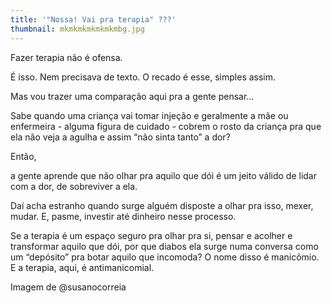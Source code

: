 ```yaml
---
title: '"Nossa! Vai pra terapia" ???'
thumbnail: mkmkmkmkmkmkmbg.jpg
---
```

<!--StartFragment-->

Fazer terapia não é ofensa.

É isso. Nem precisava de texto. O recado é esse, simples assim.

Mas vou trazer uma comparação aqui pra a gente pensar…

Sabe quando uma criança vai tomar injeção e geralmente a mãe ou enfermeira - alguma figura de cuidado - cobrem o rosto da criança pra que ela não veja a agulha e assim “não sinta tanto” a dor?

Então,

a gente aprende que não olhar pra aquilo que dói é um jeito válido de lidar com a dor, de sobreviver a ela.

Daí acha estranho quando surge alguém disposte a olhar pra isso, mexer, mudar. E, pasme, investir até dinheiro nesse processo.

Se a terapia é um espaço seguro pra olhar pra si, pensar e acolher e transformar aquilo que dói, por que diabos ela surge numa conversa como um “depósito” pra botar aquilo que incomoda? O nome disso é manicômio. E a terapia, aqui, é antimanicomial.

Imagem de @susanocorreia

<!--EndFragment-->